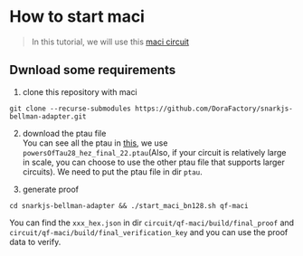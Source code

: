 # How to start maci
> In this tutorial, we will use this [maci circuit](https://github.com/dorahacksglobal/qf-maci/tree/master/circuits)

## Dwnload some requirements
1. clone this repository with maci
```shell
git clone --recurse-submodules https://github.com/DoraFactory/snarkjs-bellman-adapter.git
```

2. download the ptau file    
You can see all the ptau in [this](https://github.com/iden3/snarkjs#7-prepare-phase-2), we use `powersOfTau28_hez_final_22.ptau`(Also, if your circuit is relatively large in scale, you can choose to use the other ptau file that supports larger circuits). We need to put the ptau file in dir `ptau`.

3. generate proof
```
cd snarkjs-bellman-adapter && ./start_maci_bn128.sh qf-maci
```

You can find the `xxx_hex.json` in dir `circuit/qf-maci/build/final_proof` and `circuit/qf-maci/build/final_verification_key` and you can use the proof data to verify.